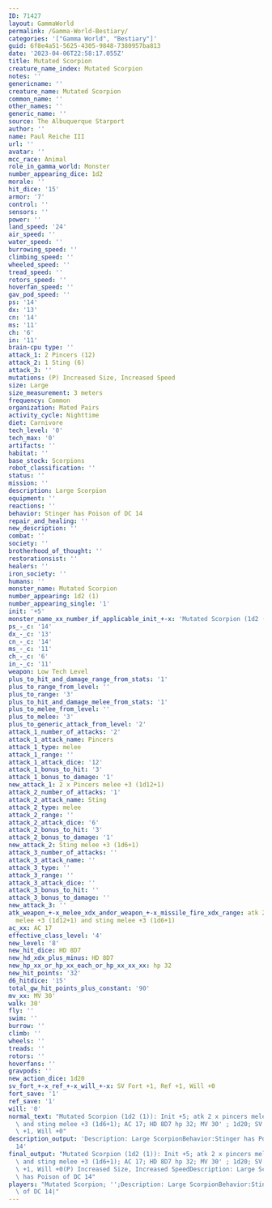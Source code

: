 ```yaml
---
ID: 71427
layout: GammaWorld
permalink: /Gamma-World-Bestiary/
categories: '["Gamma World", "Bestiary"]'
guid: 6f8e4a51-5625-4305-9848-7380957ba813
date: '2023-04-06T22:58:17.055Z'
title: Mutated Scorpion
creature_name_index: Mutated Scorpion
notes: ''
genericname: ''
creature_name: Mutated Scorpion
common_name: ''
other_names: ''
generic_name: ''
source: The Albuquerque Starport
author: ''
name: Paul Reiche III
url: ''
avatar: ''
mcc_race: Animal
role_in_gamma_world: Monster
number_appearing_dice: 1d2
morale: ''
hit_dice: '15'
armor: '7'
control: ''
sensors: ''
power: ''
land_speed: '24'
air_speed: ''
water_speed: ''
burrowing_speed: ''
climbing_speed: ''
wheeled_speed: ''
tread_speed: ''
rotors_speed: ''
hoverfan_speed: ''
gav_pod_speed: ''
ps: '14'
dx: '13'
cn: '14'
ms: '11'
ch: '6'
in: '11'
brain-cpu type: ''
attack_1: 2 Pincers (12)
attack_2: 1 Sting (6)
attack_3: ''
mutations: (P) Increased Size, Increased Speed
size: Large
size_measurement: 3 meters
frequency: Common
organization: Mated Pairs
activity_cycle: Nighttime
diet: Carnivore
tech_level: '0'
tech_max: '0'
artifacts: ''
habitat: ''
base_stock: Scorpions
robot_classification: ''
status: ''
mission: ''
description: Large Scorpion
equipment: ''
reactions: ''
behavior: Stinger has Poison of DC 14
repair_and_healing: ''
new_description: ''
combat: ''
society: ''
brotherhood_of_thought: ''
restorationsist: ''
healers: ''
iron_society: ''
humans: ''
monster_name: Mutated Scorpion
number_appearing: 1d2 (1)
number_appearing_single: '1'
init: '+5'
monster_name_xx_number_if_applicable_init_+-x: 'Mutated Scorpion (1d2 (1)): Init +5'
ps_-_c: '14'
dx_-_c: '13'
cn_-_c: '14'
ms_-_c: '11'
ch_-_c: '6'
in_-_c: '11'
weapon: Low Tech Level
plus_to_hit_and_damage_range_from_stats: '1'
plus_to_range_from_level: ''
plus_to_range: '3'
plus_to_hit_and_damage_melee_from_stats: '1'
plus_to_melee_from_level: ''
plus_to_melee: '3'
plus_to_generic_attack_from_level: '2'
attack_1_number_of_attacks: '2'
attack_1_attack_name: Pincers
attack_1_type: melee
attack_1_range: ''
attack_1_attack_dice: '12'
attack_1_bonus_to_hit: '3'
attack_1_bonus_to_damage: '1'
new_attack_1: 2 x Pincers melee +3 (1d12+1)
attack_2_number_of_attacks: '1'
attack_2_attack_name: Sting
attack_2_type: melee
attack_2_range: ''
attack_2_attack_dice: '6'
attack_2_bonus_to_hit: '3'
attack_2_bonus_to_damage: '1'
new_attack_2: Sting melee +3 (1d6+1)
attack_3_number_of_attacks: ''
attack_3_attack_name: ''
attack_3_type: ''
attack_3_range: ''
attack_3_attack_dice: ''
attack_3_bonus_to_hit: ''
attack_3_bonus_to_damage: ''
new_attack_3: ''
atk_weapon_+-x_melee_xdx_andor_weapon_+-x_missile_fire_xdx_range: atk 2 x pincers
  melee +3 (1d12+1) and sting melee +3 (1d6+1)
ac_xx: AC 17
effective_class_level: '4'
new_level: '8'
new_hit_dice: HD 8D7
new_hd_xdx_plus_minus: HD 8D7
new_hp_xx_or_hp_xx_each_or_hp_xx_xx_xx: hp 32
new_hit_points: '32'
d6_hitdice: '15'
total_gw_hit_points_plus_constant: '90'
mv_xx: MV 30'
walk: 30'
fly: ''
swim: ''
burrow: ''
climb: ''
wheels: ''
treads: ''
rotors: ''
hoverfans: ''
gravpods: ''
new_action_dice: 1d20
sv_fort_+-x_ref_+-x_will_+-x: SV Fort +1, Ref +1, Will +0
fort_save: '1'
ref_save: '1'
will: '0'
normal_text: "Mutated Scorpion (1d2 (1)): Init +5; atk 2 x pincers melee +3 (1d12+1)\
  \ and sting melee +3 (1d6+1); AC 17; HD 8D7 hp 32; MV 30' ; 1d20; SV Fort +1, Ref\
  \ +1, Will +0"
description_output: 'Description: Large ScorpionBehavior:Stinger has Poison of DC
  14'
final_output: "Mutated Scorpion (1d2 (1)): Init +5; atk 2 x pincers melee +3 (1d12+1)\
  \ and sting melee +3 (1d6+1); AC 17; HD 8D7 hp 32; MV 30' ; 1d20; SV Fort +1, Ref\
  \ +1, Will +0(P) Increased Size, Increased SpeedDescription: Large ScorpionBehavior:Stinger\
  \ has Poison of DC 14"
players: "Mutated Scorpion; '';Description: Large ScorpionBehavior:Stinger has Poison\
  \ of DC 14|"
---
```

</br>